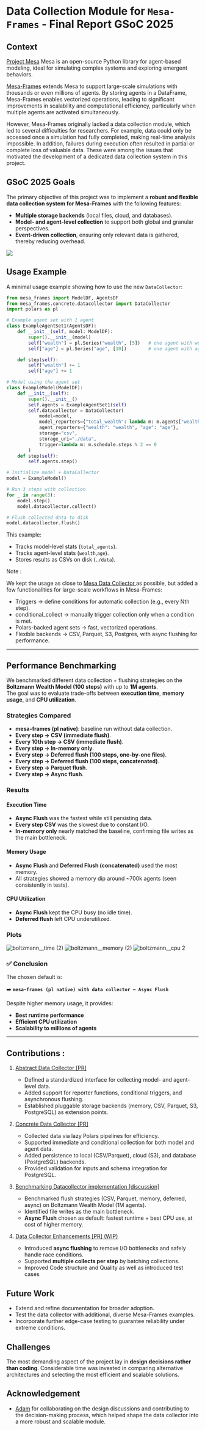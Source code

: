 # Data Collection Module for `Mesa-Frames` - Final Report GSoC 2025

## Context
[Project Mesa](https://github.com/projectmesa) Mesa is an open-source Python library for agent-based modeling, ideal for simulating complex systems and exploring emergent behaviors.

[Mesa-Frames](https://github.com/projectmesa/mesa-frames) extends Mesa to support large-scale simulations with thousands or even millions of agents. By storing agents in a DataFrame, Mesa-Frames enables vectorized operations, leading to significant improvements in scalability and computational efficiency, particularly when multiple agents are activated simultaneously.

However, Mesa-Frames originally lacked a data collection module, which led to several difficulties for researchers. For example, data could only be accessed once a simulation had fully completed, making real-time analysis impossible. In addition, failures during execution often resulted in partial or complete loss of valuable data. These were among the issues that motivated the development of a dedicated data collection system in this project.


## GSoC 2025 Goals
The primary objective of this project was to implement a **robust and flexible data collection system for Mesa-Frames** with the following features:  
- **Multiple storage backends** (local files, cloud, and databases).  
- **Model- and agent-level collection** to support both global and granular perspectives.  
- **Event-driven collection**, ensuring only relevant data is gathered, thereby reducing overhead.  

![](Mesa-Frames.jpg)

## Usage Example  

A minimal usage example showing how to use the new `DataCollector`:  

```python
from mesa_frames import ModelDF, AgentsDF
from mesa_frames.concrete.datacollector import DataCollector
import polars as pl

# Example agent set with 1 agent
class ExampleAgentSet1(AgentsDF):
    def __init__(self, model: ModelDF):
        super().__init__(model)
        self["wealth"] = pl.Series("wealth", [5])   # one agent with wealth=5
        self["age"] = pl.Series("age", [10])        # one agent with age=10

    def step(self):
        self["wealth"] += 1
        self["age"] += 1

# Model using the agent set
class ExampleModel(ModelDF):
    def __init__(self):
        super().__init__()
        self.agents = ExampleAgentSet1(self)
        self.datacollector = DataCollector(
            model=model,
            model_reporters={"total_wealth": lambda m: m.agents["wealth"].sum()},
            agent_reporters={"wealth": "wealth", "age": "age"},
            storage="csv",
            storage_uri="./data",
            trigger=lambda m: m.schedule.steps % 2 == 0
        )
    def step(self):
        self.agents.step()

# Initialize model + DataCollector
model = ExampleModel()

# Run 3 steps with collection
for _ in range(3):
    model.step()
    model.datacollector.collect()

# Flush collected data to disk
model.datacollector.flush()
```

This example:  
- Tracks model-level stats (`total_agents`).  
- Tracks agent-level stats (`wealth`,`age`).  
- Stores results as CSVs on disk (`./data`).  

Note :

We kept the usage as close to [Mesa Data Collector ](https://mesa.readthedocs.io/latest/tutorials/2_collecting_data.html) as possible, but added a few functionalities for large-scale workflows in Mesa-Frames:

- Triggers → define conditions for automatic collection (e.g., every Nth step).
- conditional_collect → manually trigger collection only when a condition is met.
- Polars-backed agent sets → fast, vectorized operations.
- Flexible backends → CSV, Parquet, S3, Postgres, with async flushing for performance.

---

## Performance Benchmarking  

We benchmarked different data collection + flushing strategies on the **Boltzmann Wealth Model (100 steps)** with up to **1M agents**.  
The goal was to evaluate trade-offs between **execution time**, **memory usage**, and **CPU utilization**.  

### Strategies Compared  
- **mesa-frames (pl native)**: baseline run without data collection.  
- **Every step → CSV (immediate flush)**.  
- **Every 10th step → CSV (immediate flush)**.  
- **Every step → In-memory only**.  
- **Every step → Deferred flush (100 steps, one-by-one files)**.  
- **Every step → Deferred flush (100 steps, concatenated)**.  
- **Every step → Parquet flush**.  
- **Every step → Async flush**.  

### Results  

#### Execution Time  
- **Async Flush** was the fastest while still persisting data.  
- **Every step CSV** was the slowest due to constant I/O.  
- **In-memory only** nearly matched the baseline, confirming file writes as the main bottleneck.  

#### Memory Usage  
- **Async Flush** and **Deferred Flush (concatenated)** used the most memory.  
- All strategies showed a memory dip around ~700k agents (seen consistently in tests).  

#### CPU Utilization  
- **Async Flush** kept the CPU busy (no idle time).  
- **Deferred flush** left CPU underutilized.  

### Plots  

<img alt="boltzmann__time (2)" src="https://github.com/user-attachments/assets/18404e76-3981-4709-a363-be6adb877c51" />  
<img alt="boltzmann__memory (2)" src="https://github.com/user-attachments/assets/98fa9d97-6f1c-4540-ae99-5f5a3bc8ab02" />  
<img alt="boltzmann__cpu 2" src="https://github.com/user-attachments/assets/4d816c18-1695-47da-84b9-41e86f09d736" />  

### ✅ Conclusion  
The chosen default is:  

➡️ **`mesa-frames (pl native) with data collector – Async Flush`**  

Despite higher memory usage, it provides:  
- **Best runtime performance**  
- **Efficient CPU utilization**  
- **Scalability to millions of agents**  

---


## Contributions :
1. [Abstract Data Collector [PR]](https://github.com/projectmesa/mesa-frames/pull/156) 
    - Defined a standardized interface for collecting model- and agent-level data.  
    - Added support for reporter functions, conditional triggers, and asynchronous flushing.  
    - Established pluggable storage backends (memory, CSV, Parquet, S3, PostgreSQL) as extension points.  

2. [Concrete Data Collector [PR]](https://github.com/projectmesa/mesa-frames/pull/161) 
    - Collected data via lazy Polars pipelines for efficiency.  
    - Supported immediate and conditional collection for both model and agent data.  
    - Added persistence to local (CSV/Parquet), cloud (S3), and database (PostgreSQL) backends.  
    - Provided validation for inputs and schema integration for PostgreSQL.  
3. [Benchmarking Datacollector implementation [discussion]](https://github.com/projectmesa/mesa-frames/discussions/168)
   - Benchmarked flush strategies (CSV, Parquet, memory, deferred, async) on Boltzmann Wealth Model (1M agents).  
   - Identified file writes as the main bottleneck.  
   - **Async Flush** chosen as default: fastest runtime + best CPU use, at cost of higher memory.  

4. [Data Collector Enhancements [PR] (WIP)](https://github.com/projectmesa/mesa-frames/pull/167) 
    - Introduced **async flushing** to remove I/O bottlenecks and safely handle race conditions.  
    - Supported **multiple collects per step** by batching collections. 
    - Improved Code structure and Quality as well as introduced test cases


## Future Work
- Extend and refine documentation for broader adoption.  
- Test the data collector with additional, diverse Mesa-Frames examples.  
- Incorporate further edge-case testing to guarantee reliability under extreme conditions.  


## Challenges
The most demanding aspect of the project lay in **design decisions rather than coding**. Considerable time was invested in comparing alternative architectures and selecting the most efficient and scalable solutions.  


## Acknowledgement
- [Adam](https://github.com/adamamer20) for collaborating on the design discussions and contributing to the decision-making process, which helped shape the data collector into a more robust and scalable module.
